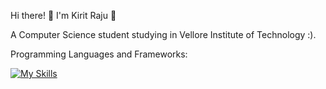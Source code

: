 

Hi there! 👋 I'm Kirit Raju 🙂

A Computer Science student studying in Vellore Institute of Technology :).

Programming Languages and Frameworks:

[![My Skills](https://skillicons.dev/icons?i=js,python,html,css,react,redux,nextjs,nodejs,expressjs,mongodb,firebase,java,cpp,sql&perline=8)](https://skillicons.dev)
